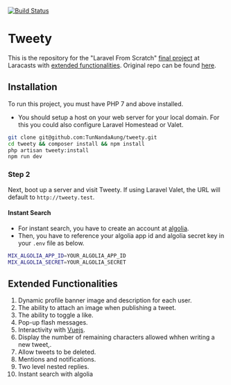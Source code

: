 [![Build Status](https://travis-ci.com/github/Dennis-Mwea/tweety)](https://travis-ci.com/github/Dennis-Mwea/tweety)

# Tweety

This is the repository for the "Laravel From
Scratch" [final project](https://laracasts.com/series/laravel-6-from-scratch#chapter-14) at Laracasts
with [extended functionalities](#extended-functionalities). Original repo can be
found [here](https://github.com/laracasts/Tweety).

## Installation

To run this project, you must have PHP 7 and above installed.

- You should setup a host on your web server for your local domain. For this you could also configure Laravel Homestead
  or Valet.

```bash
git clone git@github.com:TunNandaAung/tweety.git
cd tweety && composer install && npm install
php artisan tweety:install
npm run dev
```

### Step 2

Next, boot up a server and visit Tweety. If using Laravel Valet, the URL will default to `http://tweety.test`.

#### Instant Search

- For instant search, you have to create an account at [algolia](https://www.algolia.com/users/sign_up).
- Then, you have to reference your algolia app id and algolia secret key in your `.env` file as below.

```bash
MIX_ALGOLIA_APP_ID=YOUR_ALGOLIA_APP_ID
MIX_ALGOLIA_SECRET=YOUR_ALGOLIA_SECRET
```

## Extended Functionalities

1. Dynamic profile banner image and description for each user.
2. The ability to attach an image when publishing a tweet.
3. The ability to toggle a like.
4. Pop-up flash messages.
5. Interactivity with [Vuejs](https://vuejs.org/).
6. Display the number of remaining characters allowed whhen writing a new tweet,.
7. Allow tweets to be deleted.
8. Mentions and notifications.
9. Two level nested replies.
10. Instant search with algolia
